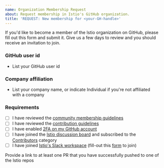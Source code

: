 ```yaml
---
name: Organization Membership Request
about: Request membership in Istio's GitHub organization.
title: 'REQUEST: New membership for <your-GH-handle>'
---
```


If you'd like to become a member of the Istio organization on GitHub, please fill out this form and submit it.
Give us a few days to review and you should receive an invitation to join.

### GitHub user id
- List your GitHub user id

### Company affiliation
- List your company name, or indicate Individual if you're not affiliated with a company

### Requirements
- [ ] I have reviewed the [community membership guidelines](https://github.com/istio/community/blob/master/ROLES.md#member)
- [ ] I have reviewed the [contribution guidelines](https://github.com/istio/community/blob/master/CONTRIBUTING.md)
- [ ] I have enabled [2FA on my GitHub account](https://github.com/settings/security)
- [ ] I have joined the [Istio discussion board](https://discuss.istio.io) and subscribed to the [Contributors](https://discuss.istio.io/c/contributors) category
- [ ] I have joined [Istio's Slack workspace](https://istio.slack.com) (fill-out this [form](https://docs.google.com/forms/d/e/1FAIpQLSfdsupDfOWBtNVvVvXED6ULxtR4UIsYGCH_cQcRr0VcG1ZqQQ/viewform) to join)

Provide a link to at least one PR that you have successfully pushed to one
of the Istio repos
